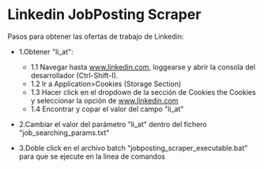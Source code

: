 # Linkedin JobPosting Scraper

Pasos para obtener las ofertas de trabajo de Linkedin:

- 1.Obtener "li_at":
    - 1.1 Navegar hasta www.linkedin.com, loggearse y abrir la consola del desarrollador (Ctrl-Shift-I).
    - 1.2 Ir a Application>Cookies (Storage Section)
    - 1.3 Hacer click en el dropdown de la sección de Cookies the Cookies y seleccionar la opción de www.linkedin.com
    - 1.4 Encontrar y copar el valor del campo "li_at"

- 2.Cambiar el valor del parámetro "li_at" dentro del fichero "job_searching_params.txt"


- 3.Doble click en el archivo batch "jobposting_scraper_executable.bat" para que se ejecute en la linea de comandos

